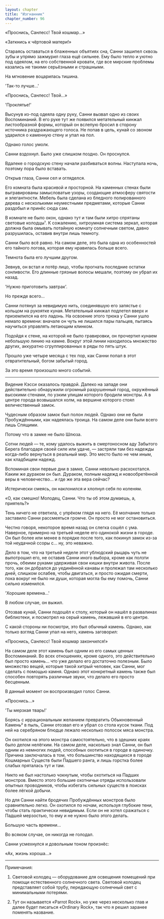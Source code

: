 ```yaml
---
layout: chapter
title: "Изгнанник"
chapter_number: 96
---
```


«Проснись, Санлесс! Твой кошмар...»

«Заткнись к чёртовой матери!»

Стараясь оставаться в блаженных объятиях сна, Санни зашипел сквозь зубы и упрямо зажмурил глаза ещё сильнее. Ему было тепло и уютно под одеялом, на его собственной кровати, где все мирские проблемы казались не такими серьёзными и страшными.

На мгновение воцарилась тишина.

'Так-то лучше...'

«Проснись, Санлесс! Твой...»

'Проклятье!'

Высунув из-под одеяла одну руку, Санни вызвал одно из своих Воспоминаний. В его руке тут же появился метательный кинжал листообразной формы, который он вслепую бросил в сторону источника раздражающего голоса. Не попав в цель, кунай со звоном ударился о каменную стену и упал на пол.

Однако голос умолк.

Санни вздохнул. Было уже слишком поздно. Он проснулся.

Вдалеке о городскую стену начали разбиваться волны. Наступала ночь, поэтому пора было вставать.

Открыв глаза, Санни сел и огляделся.

Его комната была красивой и просторной. На каменных стенах были выгравированы замысловатые узоры, создающие атмосферу святости и элегантности. Мебель была сделана из бледного полированного дерева с несколькими неуместными предметами, которые Санни раздобыл и принёс сюда сам.

В комнате не было окон, однако тут и там были хитро спрятаны световые колодцы¹. К сожалению, хитроумная система зеркал, которая должна была омывать потайную комнату солнечным светом, давно разрушилась, оставив внутри лишь темноту.

Санни было всё равно. На самом деле, это была одна из особенностей его тайного логова, которая ему нравилась больше всего.

Темнота была его лучшим другом.

Зевнув, он встал и потёр лицо, чтобы прогнать последние остатки сонливости. Его длинные грязные волосы мешали, поэтому он убрал их назад.

'Нужно приготовить завтрак'.

Но прежде всего...

Санни потянул за невидимую нить, соединявшую его запястье с кольцом на рукоятке куная. Метательный кинжал подлетел вверх и приземлился на его ладонь. На освоение этого трюка у Санни ушло немало времени: вначале он чуть не лишился пары пальцев, пытаясь научиться управлять летающим клинком.

Подойдя к стене, на которой не было гравировки, он прочертил кунаем небольшую линию на камне. Вокруг этой линии находилось множество других, аккуратно сгруппированных в ряды по пять штук.

Прошло уже четыре месяца с тех пор, как Санни попал в этот отвратительный, богом забытый город.

За это время произошло много событий.

***

Видение Кэсси оказалось правдой. Далеко на западе они действительно обнаружили огромный разрушенный город, окружённый высокими стенами, по узким улицам которого бродили монстры. А в центре города возвышался холм, на вершине которого стоял величественный замок.

Чудесным образом замок был полон людей. Однако они не были Пробуждёнными, как надеялась троица. На самом деле они были всего лишь Спящими.

Потому что в замке не было Шлюза.

Сотни людей — те, кому удалось выжить в смертоносном аду Забытого Берега благодаря своей силе или удаче, — застряли там без надежды когда-либо вернуться в реальный мир. Это место было не чем иным, как кладбищем надежд.

Вспоминая свои первые дни в замке, Санни невольно расхохотался. Каким же дураком он был. Дураком, полным надежд и новообретённой веры в человечество... и где же эта вера сейчас?

Истерически смеясь, он наклонился и хлопнул себя по коленям.

«О, как смешно! Молодец, Санни. Что ты об этом думаешь, а, приятель?»

Тень ничего не ответила, с упрёком глядя на него. Её молчание только заставило Санни рассмеяться громче. Он просто не мог остановиться.

Честно говоря, некоторое время назад он слегка сошёл с ума. Наверное, примерно на третьей неделе его одинокой жизни в городе. Он был более или менее в порядке после того, как покинул замок из-за той неудачной ссоры с... ну, это неважно.

Дело в том, что на третьей неделе этот ублюдский рыцарь чуть не выпотрошил его, не оставив Санни иного выбора, кроме как ползти прочь, обеими руками удерживая свои кишки внутри живота. После того, как он добрался до уединённой канавы и пролежал там несколько дней, слишком ослабев, чтобы двигаться, и просто ожидая смерти, пока вокруг не было ни души, которая могла бы ему помочь, Санни сильно изменился.

'Хорошие времена...'

В любом случае, он выжил.

Отозвав кунай, Санни подошёл к столу, который он нашёл в развалинах библиотеки, и посмотрел на серый камень, лежавший в его центре.

С какой стороны ни посмотри, это был обычный камень. Однако, как только взгляд Санни упал на него, камень заговорил:

«Проснись, Санлесс! Твой кошмар закончился!»

На самом деле этот камень был одним из его самых ценных Воспоминаний. Во всех отношениях, кроме одного, это действительно был просто камень... что уже делало его достаточно полезным. Было множество вещей, которые такой хитрый человек, как Санни, мог сделать с помощью камня. Однако этот конкретный камень также был способен повторять различные звуки, что делало его просто бесценным.

В данный момент он воспроизводил голос Санни.

«Проснись...»

'Ты мерзкая тварь!'

Борясь с иррациональным желанием превратить Обыкновенный Камень² в пыль, Санни отозвал его и убрал со стола кусок ткани. Под ней на серебряном блюдце лежало несколько полосок мяса монстра.

Он охотился на этого монстра самостоятельно, что в здешних краях было делом нелёгким. На самом деле, насколько знал Санни, он был одним из немногих людей, способных охотиться в городе в одиночку. Причина заключалась в том, что большинство находящихся в городе Кошмарных Существ были Падшего ранга, и лишь горстка более слабых пряталась тут и там.

Никто не был настолько чокнутым, чтобы охотиться на Падших монстров. Вместо этого большие охотничьи отряды использовали опытных проводников, чтобы избегать сильных существ в поисках более лёгкой добычи.

Но для Санни найти бродячих Пробуждённых монстров было сравнительно легко. Он охотился по ночам, используя глубокие тени, чтобы стать практически невидимым. Если он не хотел сражаться с Падшей мерзостью, то ему и не нужно было этого делать.

Большую часть времени...

Во всяком случае, он никогда не голодал.

Санни усмехнулся и довольным тоном произнёс:

«Ах, жизнь хороша...»

***

Примечания:

1. Световой колодец — оборудование для освещения помещений при помощи естественного солнечного света. Световой колодец представляет собой трубу, передающую солнечный свет с минимальными потерями.

2. Тут он называется «Parrot Rock», но уже через несколько глав и далее будет писаться «Ordinary Rock», так что я решил заранее поменять название.